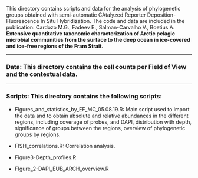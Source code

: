 This directory contains scripts and data for the analysis of phylogenetic groups obtained with semi-automatic CAtalyzed Reporter Deposition-Fluorescence In Situ Hybridization. The code and data are included in the publication: Cardozo M.G., Fadeev E., Salman-Carvalho V., Boetius A. **Extensive quantitative taxonomic characterization of Arctic pelagic microbial communities from the surface to the deep ocean in ice-covered and ice-free regions of the Fram Strait.** 

___

### Data: This directory contains the cell counts per Field of View and the contextual data. 

___

### Scripts: This directory contains the following scripts:

- Figures_and_statistics_by_EF_MC_05.08.19.R: Main script used to import the data and to obtain absolute and relative abundances in the different regions, including coverage of probes, and DAPI, distribution with depth, significance of groups between the regions, overview of phylogenetic groups by regions. 

- FISH_correlations.R: Correlation analysis.

- Figure3-Depth_profiles.R

- FIgure_2-DAPI_EUB_ARCH_overview.R

